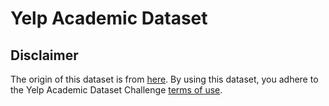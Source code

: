 # Yelp Academic Dataset

## Disclaimer

The origin of this dataset is from
[here]("https://www.yelp.com/academic_dataset"). By using this dataset,
you adhere to the Yelp Academic Dataset Challenge [terms of
use]("https://www.yelp.com/html/pdf/Dataset_Challenge_Academic_Dataset_Agreement.pdf").

